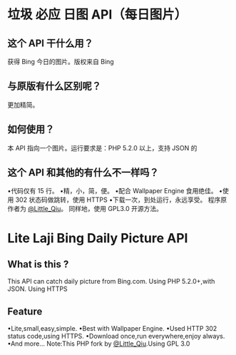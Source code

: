 # 垃圾 必应 日图 API（每日图片）
## 这个 API 干什么用？
获得 Bing 今日的图片。版权来自 Bing
## 与原版有什么区别呢？
更加精简。
## 如何使用？
本 API 指向一个图片。运行要求是：PHP 5.2.0 以上，支持 JSON 的
## 这个 API 和其他的有什么不一样吗？
•代码仅有 15 行。
•精，小，简，便。
•配合 Wallpaper Engine 食用绝佳。
•使用 302 状态码做跳转，使用 HTTPS
•下载一次，到处运行，永远享受。
程序原作者为 [@Little_Qiu](https://www.littleqiu.net)。 同样地，使用 GPL3.0 开源方法。

# Lite Laji Bing Daily Picture API
## What is this ?
This API can catch daily picture from Bing.com.
Using PHP 5.2.0+,with JSON.
Using HTTPS
## Feature
•Lite,small,easy,simple.
•Best with Wallpaper Engine.
•Used HTTP 302 status code,using HTTPS.
•Download once,run everywhere,enjoy always.
•And more...
Note:This PHP fork by [@Little_Qiu](https://www.littleqiu.net).Using GPL 3.0
